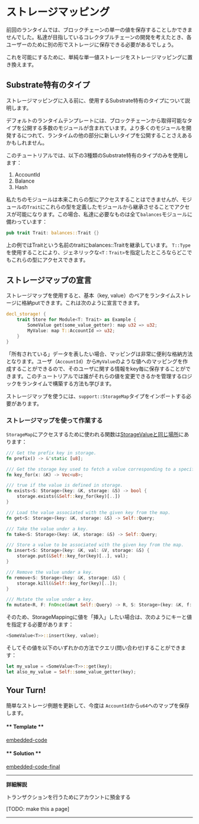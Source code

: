 ストレージマッピング
===

前回のランタイムでは、ブロックチェーンの単一の値を保存することしかできませんでした。私達が目指しているコレクタブルチェーンの開発を考えたとき、各ユーザーのために別の形でストレージに保存できる必要があるでしょう。

これを可能にするために、単純な単一値ストレージをストレージマッピングに置き換えます。

## Substrate特有のタイプ

ストレージマッピングに入る前に、使用するSubstrate特有のタイプについて説明します。

デフォルトのランタイムテンプレートには、ブロックチェーンから取得可能なタイプを公開する多数のモジュールが含まれています。より多くのモジュールを開発するにつれて、ランタイムの他の部分に新しいタイプを公開することさえあるかもしれません。

このチュートリアルでは、以下の3種類のSubstrate特有のタイプのみを使用します：

 1. AccountId
 2. Balance
 3. Hash

私たちのモジュールは本来これらの型にアクセスすることはできませんが、モジュールの`Trait`にこれらの型を定義したモジュールから継承させることでアクセスが可能になります。この場合、私達に必要なものは全て`balances`モジュールに備わっています：

```rust
pub trait Trait: balances::Trait {}
```

上の例ではTraitという名前のtraitにbalances::Traitを継承しています。
`T::Type`を使用することにより、ジェネリックな`<T：Trait>`を指定したところならどこでもこれらの型にアクセスできます。

## ストレージマップの宣言

ストレージマップを使用すると、基本（key, value）のペアをランタイムストレージに格納putできます。これは次のように宣言できます。

```rust
decl_storage! {
    trait Store for Module<T: Trait> as Example {
        SomeValue get(some_value_getter): map u32 => u32;
        MyValue: map T::AccountId => u32;
    }
}
```

「所有されている」データを表したい場合、マッピングは非常に便利な格納方法となります。ユーザ（`AccountId`）から`MyValue`のような値へのマッピングを作成することができるので、そのユーザに関する情報をkey毎に保存することができます。このチュートリアルでは誰がそれらの値を変更できるかを管理するロジックをランタイムで構築する方法も学びます。

ストレージマップを使うには、`support::StorageMap`タイプをインポートする必要があります。

### ストレージマップを使って作業する

`StorageMap`にアクセスするために使われる関数は[StorageValueと同じ場所](https://github.com/paritytech/substrate/blob/master/srml/support/src/storage/generator.rs#L162)にあります：

```rust
/// Get the prefix key in storage.
fn prefix() -> &'static [u8];

/// Get the storage key used to fetch a value corresponding to a specific key.
fn key_for(x: &K) -> Vec<u8>;

/// true if the value is defined in storage.
fn exists<S: Storage>(key: &K, storage: &S) -> bool {
    storage.exists(&Self::key_for(key)[..])
}

/// Load the value associated with the given key from the map.
fn get<S: Storage>(key: &K, storage: &S) -> Self::Query;

/// Take the value under a key.
fn take<S: Storage>(key: &K, storage: &S) -> Self::Query;

/// Store a value to be associated with the given key from the map.
fn insert<S: Storage>(key: &K, val: &V, storage: &S) {
    storage.put(&Self::key_for(key)[..], val);
}

/// Remove the value under a key.
fn remove<S: Storage>(key: &K, storage: &S) {
    storage.kill(&Self::key_for(key)[..]);
}

/// Mutate the value under a key.
fn mutate<R, F: FnOnce(&mut Self::Query) -> R, S: Storage>(key: &K, f: F, storage: &S) -> R;
```

そのため、StorageMappingに値を「挿入」したい場合は、次のようにキーと値を指定する必要があります：

```rust
<SomeValue<T>>::insert(key, value);
```

そしてその値を以下のいずれかの方法でクエリ(問い合わせ)することができます：

```rust
let my_value = <SomeValue<T>>::get(key);
let also_my_value = Self::some_value_getter(key);
```

## Your Turn!

簡単なストレージ例題を更新して、今度は `AccountId`から`u64`へのマップを保存します。

<!-- tabs:start -->

#### ** Template **

[embedded-code](../../1/assets/1.4-template.rs ':include :type=code embed-template')

#### ** Solution **

[embedded-code-final](../../1/assets/1.4-finished-code.rs ':include :type=code embed-final')

<!-- tabs:end -->

---
**詳細解説**

トランザクションを行うためにアカウントに預金する

[TODO: make this a page]

---
